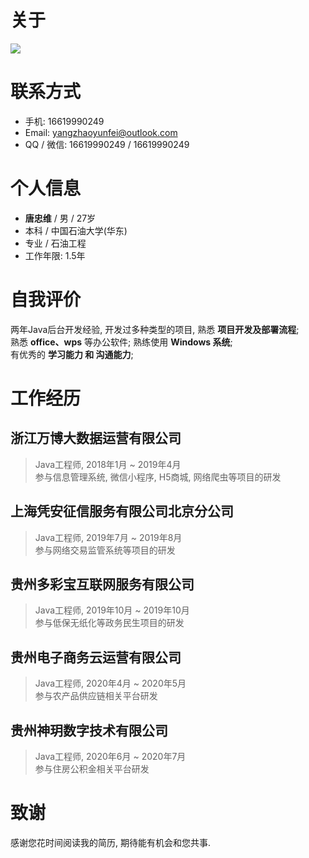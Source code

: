 # 关于



![](https://yangzhaoyunfei.oss-cn-beijing.aliyuncs.com/%E5%A4%96%E9%93%BE%E5%88%86%E4%BA%AB%E6%8B%92%E7%BB%9D%E5%88%A0%E9%99%A4/11021161.JPG)

# 联系方式

- 手机: 16619990249
- Email: yangzhaoyunfei@outlook.com
- QQ / 微信: 16619990249 / 16619990249

# 个人信息

 - **唐忠维** / 男 / 27岁
 - 本科 / 中国石油大学(华东)
 - 专业 / 石油工程
 - 工作年限: 1.5年

# 自我评价
两年Java后台开发经验, 开发过多种类型的项目, 熟悉 **项目开发及部署流程**;   
熟悉 **office、wps** 等办公软件; 熟练使用 **Windows 系统**;   
有优秀的 **学习能力 和 沟通能力**;   

# 工作经历

## 浙江万博大数据运营有限公司
>Java工程师, 2018年1月 ~ 2019年4月  
>参与信息管理系统, 微信小程序, H5商城, 网络爬虫等项目的研发  

## 上海凭安征信服务有限公司北京分公司
>Java工程师, 2019年7月 ~ 2019年8月  
>参与网络交易监管系统等项目的研发  

## 贵州多彩宝互联网服务有限公司
>Java工程师, 2019年10月 ~ 2019年10月  
>参与低保无纸化等政务民生项目的研发  

## 贵州电子商务云运营有限公司
>Java工程师, 2020年4月 ~ 2020年5月  
>参与农产品供应链相关平台研发  

## 贵州神玥数字技术有限公司
>Java工程师, 2020年6月 ~ 2020年7月  
>参与住房公积金相关平台研发  

# 致谢
感谢您花时间阅读我的简历, 期待能有机会和您共事. 
